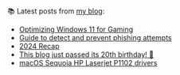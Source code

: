 
📚 Latest posts from <a href="https://blog.kartones.net/">my blog</a>:

<!--START_SECTION:blogposts-->
* [Optimizing Windows 11 for Gaming](https:&#x2F;&#x2F;blog.kartones.net&#x2F;post&#x2F;optimizing-windows-11-for-gaming&#x2F;)
* [Guide to detect and prevent phishing attempts](https:&#x2F;&#x2F;blog.kartones.net&#x2F;post&#x2F;phishing-detection-and-prevention-guide&#x2F;)
* [2024 Recap](https:&#x2F;&#x2F;blog.kartones.net&#x2F;post&#x2F;2024-recap&#x2F;)
* [This blog just passed its 20th birthday! 🎂](https:&#x2F;&#x2F;blog.kartones.net&#x2F;post&#x2F;blog-20th-birthday&#x2F;)
* [macOS Sequoia HP Laserjet P1102 drivers](https:&#x2F;&#x2F;blog.kartones.net&#x2F;post&#x2F;macos-sequoia-hp-laserjet-p1102-drivers&#x2F;)
<!--END_SECTION:blogposts-->


